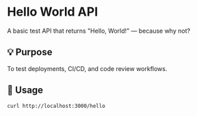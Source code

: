 # Hello World API

A basic test API that returns "Hello, World!" — because why not?

## 💡 Purpose

To test deployments, CI/CD, and code review workflows.

## 🔧 Usage

```bash
curl http://localhost:3000/hello
